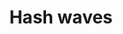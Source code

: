 ---
title: Hash waves
tags: ["hash", "waves", "tag", "label", "symbol"]
icon: hash-waves
svg: '<svg xmlns="http://www.w3.org/2000/svg" width="24" height="24" fill="none" viewBox="0 0 24 24" stroke-width="1.5" stroke-linecap="round" stroke-linejoin="round" stroke="currentColor"><path d="m10.905 8-1.437 8m4.937-8-1.437 8m3.314-5.75H7.718m8.564 3.5H7.718m2.115-9.67c.55-.47.826-.704 1.114-.841a2.442 2.442 0 0 1 2.106 0c.288.137.563.372 1.114.841a3.132 3.132 0 0 0 1.9.788c.722.057 1.083.086 1.384.192a2.442 2.442 0 0 1 1.489 1.49c.106.3.135.66.192 1.382a3.13 3.13 0 0 0 .788 1.901c.47.55.704.826.841 1.114.319.666.319 1.44 0 2.106-.137.288-.372.563-.841 1.114a3.13 3.13 0 0 0-.788 1.9c-.057.722-.086 1.083-.192 1.384a2.442 2.442 0 0 1-1.49 1.489c-.3.106-.66.135-1.382.192a3.131 3.131 0 0 0-1.901.788c-.55.47-.826.704-1.114.841a2.441 2.441 0 0 1-2.106 0c-.288-.137-.563-.372-1.114-.841a3.13 3.13 0 0 0-1.9-.788c-.722-.057-1.083-.086-1.384-.192a2.442 2.442 0 0 1-1.489-1.49c-.106-.3-.135-.66-.192-1.382a3.132 3.132 0 0 0-.788-1.901c-.47-.55-.704-.826-.841-1.114a2.442 2.442 0 0 1 0-2.106c.137-.288.372-.563.841-1.114a3.131 3.131 0 0 0 .788-1.9c.057-.722.086-1.083.192-1.384A2.442 2.442 0 0 1 6.55 5.06c.3-.106.66-.135 1.382-.192a3.131 3.131 0 0 0 1.901-.788Z"/></svg>'
---